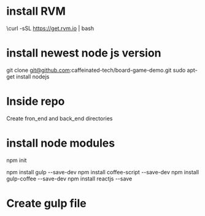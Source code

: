 

# install RVM
\curl -sSL https://get.rvm.io | bash

# install newest node js version
git clone git@github.com:caffeinated-tech/board-game-demo.git
sudo apt-get install nodejs


# Inside repo
Create fron_end and back_end directories

# install node modules
npm init

npm install gulp --save-dev
npm install coffee-script --save-dev
npm install gulp-coffee --save-dev 
npm install reactjs --save

# Create gulp file
